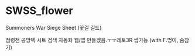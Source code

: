 # SWSS_flower
Summoners War Siege Sheet (꽃길 길드)

점령전 공방덱 시트 검색 자동화 웹/앱 만들겠음.ㅜㅜ레토3R 쌉가능 (with F.멍이, 숨참기)
